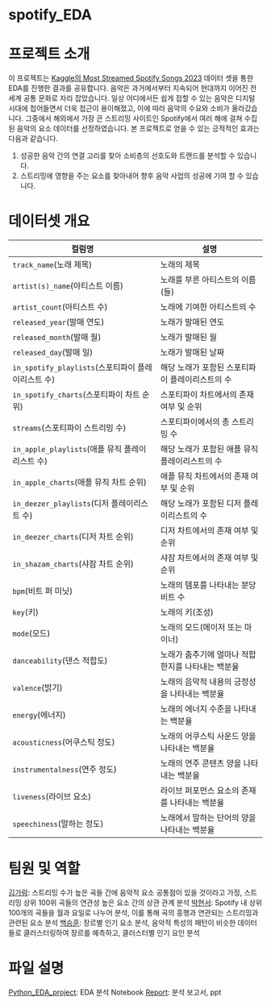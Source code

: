 # spotify_EDA

# 프로젝트 소개

이 프로젝트는 [Kaggle의 Most Streamed Spotify Songs 2023](https://www.kaggle.com/datasets/nelgiriyewithana/top-spotify-songs-2023) 데이터 셋을 통한 EDA를 진행한 결과를 공유합니다.
음악은 과거에서부터 지속되어 현대까지 이어진 전세계 공통 문화로 자리 잡았습니다. 일상 어디에서든 쉽게 접할 수 있는 음악은 
디지털 시대에 접어들면서 더욱 접근이 용이해졌고, 이에 따라 음악의 수요와 소비가 올라갔습니다. 
그중에서 해외에서 가장 큰 스트리밍 사이트인 Spotify에서 여러 해에 걸쳐 수집된 음악의 요소 데이터를 선정하였습니다. 
본 프로젝트로 얻을 수 있는 긍적적인 효과는 다음과 같습니다.

  1. 성공한 음악 간의 연결 고리를 찾아 소비층의 선호도와 트랜드를 분석할 수 있습니다.
  2. 스트리밍에 영향을 주는 요소를 찾아내어 향후 음악 사업의 성공에 기여 할 수 있습니다.

# 데이터셋 개요

| **컬럼명**                  | **설명**                                        |
|-----------------------------|-------------------------------------------------|
| `track_name`(노래 제목)     | 노래의 제목                                     |
| `artist(s)_name`(아티스트 이름) | 노래를 부른 아티스트의 이름(들)                   |
| `artist_count`(아티스트 수) | 노래에 기여한 아티스트의 수                      |
| `released_year`(발매 연도)  | 노래가 발매된 연도                               |
| `released_month`(발매 월)   | 노래가 발매된 월                                |
| `released_day`(발매 일)     | 노래가 발매된 날짜                               |
| `in_spotify_playlists`(스포티파이 플레이리스트 수) | 해당 노래가 포함된 스포티파이 플레이리스트의 수 |
| `in_spotify_charts`(스포티파이 차트 순위) | 스포티파이 차트에서의 존재 여부 및 순위             |
| `streams`(스포티파이 스트리밍 수) | 스포티파이에서의 총 스트리밍 수                    |
| `in_apple_playlists`(애플 뮤직 플레이리스트 수) | 해당 노래가 포함된 애플 뮤직 플레이리스트의 수    |
| `in_apple_charts`(애플 뮤직 차트 순위) | 애플 뮤직 차트에서의 존재 여부 및 순위              |
| `in_deezer_playlists`(디저 플레이리스트 수) | 해당 노래가 포함된 디저 플레이리스트의 수          |
| `in_deezer_charts`(디저 차트 순위) | 디저 차트에서의 존재 여부 및 순위                   |
| `in_shazam_charts`(샤잠 차트 순위) | 샤잠 차트에서의 존재 여부 및 순위                   |
| `bpm`(비트 퍼 미닛)         | 노래의 템포를 나타내는 분당 비트 수                |
| `key`(키)                   | 노래의 키(조성)                                  |
| `mode`(모드)                | 노래의 모드(메이저 또는 마이너)                  |
| `danceability`(댄스 적합도) | 노래가 춤추기에 얼마나 적합한지를 나타내는 백분율  |
| `valence`(밝기)           | 노래의 음악적 내용의 긍정성을 나타내는 백분율      |
| `energy`(에너지)          | 노래의 에너지 수준을 나타내는 백분율              |
| `acousticness`(어쿠스틱 정도) | 노래의 어쿠스틱 사운드 양을 나타내는 백분율     |
| `instrumentalness`(연주 정도) | 노래의 연주 콘텐츠 양을 나타내는 백분율         |
| `liveness`(라이브 요소)   | 라이브 퍼포먼스 요소의 존재를 나타내는 백분율      |
| `speechiness`(말하는 정도) | 노래에서 말하는 단어의 양을 나타내는 백분율      |

# 팀원 및 역할

[김가람](https://github.com/Ria-garam): 스트리밍 수가 높은 곡들 간에 음악적 요소 공통점이 있을 것이라고 가정, 스트리밍 상위 100위 곡들의 연관성 높은 요소 간의 상관 관계 분석
[박현서](https://github.com/hyunse21): Spotify 내 상위 100개의 곡들을 월과 요일로 나누어 분석, 이를 통해 곡의 흥행과 연관되는 스트리밍과 관련된 요소 분석
[백승훈](https://github.com/spacerwhite): 장르별 인기 요소 분석, 음악적 특성의 패턴이 비슷한 데이터들로 클러스터링하여 장르를 예측하고, 클러스터별 인기 요인 분석

# 파일 설명

[Python_EDA_project](https://colab.research.google.com/drive/1EqQkbeUVn_C72XrXDd0ZDGXgSLtSpW_o?hl=ko): EDA 분석 Notebook
[Report](): 분석 보고서, ppt
